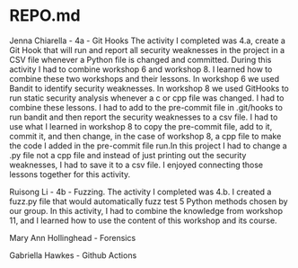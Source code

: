 # REPO.md

Jenna Chiarella - 4a - Git Hooks
The activity I completed was 4.a, create a Git Hook that will run and report all security weaknesses in the project in a CSV file whenever a Python file is changed and committed. During this activity I had to combine workshop 6 and workshop 8. I learned how to combine these two workshops and their lessons. In workshop 6 we used Bandit to identify security weaknesses. In workshop 8 we used GitHooks to run static security analysis whenever a c or cpp file was changed. I had to combine these lessons. I had to add to the pre-commit file in .git/hooks to run bandit and then report the security weaknesses to a csv file. I had to use what I learned in workshop 8 to copy the pre-commit file, add to it, commit it, and then change, in the case of workshop 8, a cpp file to make the code I added in the pre-commit file run.In this project I had to change a .py file not a cpp file and instead of just printing out the security weaknesses, I had to save it to a csv file. I enjoyed connecting those lessons together for this activity. 

Ruisong Li - 4b - Fuzzing. The activity I completed was 4.b. I created a fuzz.py file that would automatically fuzz test 5 Python methods chosen by our group. In this activity, I had to combine the knowledge from workshop 11, and I learned how to use the content of this workshop and its course.


Mary Ann Hollinghead - Forensics


Gabriella Hawkes - Github Actions
